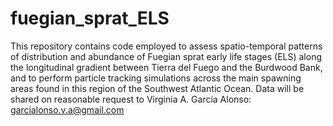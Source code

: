 # fuegian_sprat_ELS
This repository contains code employed to assess spatio-temporal patterns of distribution and abundance of Fuegian sprat early life stages (ELS) along the longitudinal gradient between Tierra del Fuego and the Burdwood Bank, and to perform particle tracking simulations across the main spawning areas found in this region of the Southwest Atlantic Ocean. Data will be shared on reasonable request to Virginia A. García Alonso: garcialonso.v.a@gmail.com   
